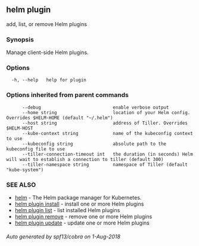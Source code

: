 ## helm plugin

add, list, or remove Helm plugins

### Synopsis


Manage client-side Helm plugins.


### Options

```
  -h, --help   help for plugin
```

### Options inherited from parent commands

```
      --debug                           enable verbose output
      --home string                     location of your Helm config. Overrides $HELM-HOME (default "~/.helm")
      --host string                     address of Tiller. Overrides $HELM-HOST
      --kube-context string             name of the kubeconfig context to use
      --kubeconfig string               absolute path to the kubeconfig file to use
      --tiller-connection-timeout int   the duration (in seconds) Helm will wait to establish a connection to tiller (default 300)
      --tiller-namespace string         namespace of Tiller (default "kube-system")
```

### SEE ALSO

* [helm](../../helm/#helm)	 - The Helm package manager for Kubernetes.
* [helm plugin install](../../helm/#helm-plugin-install)	 - install one or more Helm plugins
* [helm plugin list](../../helm/#helm-plugin-list)	 - list installed Helm plugins
* [helm plugin remove](../../helm/#helm-plugin-remove)	 - remove one or more Helm plugins
* [helm plugin update](../../helm/#helm-plugin-update)	 - update one or more Helm plugins

###### Auto generated by spf13/cobra on 1-Aug-2018
